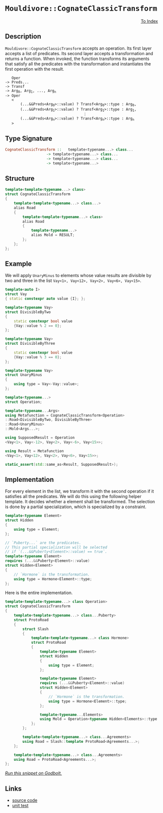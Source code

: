 <!-- Copyright 2024 Feng Mofan
SPDX-License-Identifier: Apache-2.0 -->

# `Mouldivore::CognateClassicTransform`

<p style='text-align: right;'><a href="../../../facilities/metafunctions.md#mouldivore-cognate-classic-transform">To Index</a></p>

## Description

`Mouldivore::CognateClassicTransform` accepts an operation.
Its first layer accepts a list of predicates.
Its second layer accepts a transformation and returns a function.
When invoked, the function transforms its arguments that satisfy all the predicates with the transformation and instantiates the first operation with the result.

<pre><code>   Oper
-> Preds...
-> Transf
-> Arg<sub>0</sub>, Arg<sub>1</sub>, ..., Arg<sub>n</sub>
-> Oper
   <
       (...&&Preds&lt;Arg<sub>0</sub>&gt;::value) ? Transf&lt;Arg<sub>0</sub>&gt;::type : Arg<sub>0</sub>,
       (...&&Preds&lt;Arg<sub>1</sub>&gt;::value) ? Transf&lt;Arg<sub>1</sub>&gt;::type : Arg<sub>1</sub>,
                                    &vellip;
       (...&&Preds&lt;Arg<sub>n</sub>&gt;::value) ? Transf&lt;Arg<sub>n</sub>&gt;::type : Arg<sub>n</sub>
   ></code></pre>

## Type Signature

```Haskell
CognateClassicTransform ::   template<typename...> class...
                   -> template<typename...> class...
                   -> template<typename...> class...
                   -> template<typename...>
```

## Structure

```C++
template<template<typename...> class>
struct CognateClassicTransform
{
    template<template<typename...> class...>
    alias Road
    {
        template<template<typename...> class>
        alias Road
        {
            template<typename...>
            alias Mold = RESULT;
        };
    };
};
```

## Example

We will apply `UnaryMinus` to elements whose value results are divisible by two and three in the list `Vay<1>, Vay<12>, Vay<2>, Vay<6>, Vay<15>`.

```C++
template<auto I>
struct Vay
{ static constexpr auto value {I}; };

template<typename Vay>
struct DivisibleByTwo
{
    static constexpr bool value
    {Vay::value % 2 == 0};
};

template<typename Vay>
struct DivisibleByThree
{
    static constexpr bool value
    {Vay::value % 3 == 0};
};

template<typename Vay>
struct UnaryMinus
{
    using type = Vay<-Vay::value>;
};

template<typename...>
struct Operation;

template<typename...Args>
using Metafunction = CognateClassicTransform<Operation>
::Road<DivisibleByTwo, DivisibleByThree>
::Road<UnaryMinus>
::Mold<Args...>;

using SupposedResult = Operation
<Vay<1>, Vay<-12>, Vay<2>, Vay<-6>, Vay<15>>;

using Result = Metafunction
<Vay<1>, Vay<12>, Vay<2>, Vay<6>, Vay<15>>;

static_assert(std::same_as<Result, SupposedResult>);
```

## Implementation

For every element in the list, we transform it with the second operation if it satisfies all the predicates.
We will do this using the following helper template.
It decides whether a element shall be transformed.
The selection is done by a partial specialization, which is specialized by a constraint.

```C++
template<typename Element>
struct Hidden 
{
    using type = Element;
};

// `Puberty...` are the predicates.
// This partial specialization will be selected
// if `(...&&Puberty<Element>::value) == true`.
template<typename Element>
requires (...&&Puberty<Element>::value)
struct Hidden<Element>
{
    // `Hormone` is the transformation.
    using type = Hormone<Element>::type;
};
```

Here is the entire implementation.

```C++
template<template<typename...> class Operation>
struct CognateClassicTransform
{
    template<template<typename...> class...Puberty>
    struct ProtoRoad
    {
        struct Slash
        {
            template<template<typename...> class Hormone>
            struct ProtoRoad
            {
                template<typename Element>
                struct Hidden 
                {
                    using type = Element;
                };

                template<typename Element>
                requires (...&&Puberty<Element>::value)
                struct Hidden<Element>
                {
                    // `Hormone` is the transformation.
                    using type = Hormone<Element>::type;
                };

                template<typename...Elements>
                using Mold = Operation<typename Hidden<Elements>::type...>;
            };
        };

        template<template<typename...> class...Agreements>
        using Road = Slash::template ProtoRoad<Agreements...>;
    };

    template<template<typename...> class...Agreements>
    using Road = ProtoRoad<Agreements...>;
};
```

[*Run this snippet on Godbolt.*](https://godbolt.org/#z:OYLghAFBqd5QCxAYwPYBMCmBRdBLAF1QCcAaPECAMzwBtMA7AQwFtMQByARg9KtQYEAysib0QXACx8BBAKoBnTAAUAHpwAMvAFYTStJg1DIApACYAQuYukl9ZATwDKjdAGFUtAK4sGIMwCcpK4AMngMmAByPgBGmMQSGqQADqgKhE4MHt6%2B/kGp6Y4CYRHRLHEJXEl2mA6ZQgRMxATZPn6Btpj2RQwNTQQlUbHxibaNza25HQrjA%2BFD5SNVAJS2qF7EyOwcBJgsyQa7JgDMbrv7h5gnZwCeyYysmAB0LyfYANTIBgoK7wDy92ITB6bxMGgAgjNiF4HO8PMBmLs3N90sgACpAhgKfjEFhg8EmADsVgh7zJ73OB2BV1OlMu1wIdwebBeTzenxRrOUXgqjNBpPJUJhBHeymIqCIACVUEx0Pjye8iSTwQqFULYUJvgh5aqyUqdbqFXTqQy9lSjrSmcwWa9jh8vkwfu8ABIkFgCGnYA2GsnqkViiWoaWy70%2B/UCn2640W273a2Yd7YehsQT8lWR3V%2Bl14dBYBiKiMZ8nh9NFw1edJGClMxXHAAiieTjAIJ2VZYVRLrrfxoaL0ZpseZCaTe2bafb5OImAAjl48FPfhBWeYAGyr7m8m7XEcplt2kAgABuYi8mGWvYzWedObz26bqbtF8jJYnuoA9G/FSuNK7cR6TN%2B7x4L8BAIAmBCYtibrApkbKFq%2B7wVuEwDVvctYNr%2B7oRHeo4PtgB6Mvc3bwUWnbEQSJEZv2DJWo8rI7s2Cjjq%2BSFVgAsp46Dof8gIwQINFxo82a5owOG7kx%2B4gIRzy2l6xxtqRhJdvJT5kSpEJPtRtJmvSlqCTabJ2hyjoKKy4LAFOuEEBJXqUYhlYocGXEnA2mqOkgUk6dSorilKMpyqc5mWeJy6PuppaKkp5HelpZxeTG0nxqF9qci8QWYFZNneqxjn%2BdxAZ%2BSGgUWRlIWydFUXhfib4AFR1fVDWNW%2B1UNe8aKYDMvwNc1EK1Y1/X1T1FEEmYxzhF8XhYLWbheI4tCEFuj4aRCsVMLNqDvAAkmmWYcQwgYMFuGnEu8MwwcgnwCDMmCqMkxDvGtRDvMe3gJkq22VRYkXKcqLX1e8dZ4IewF4DE9AWDcaIAO4bd1%2BKxYlQkAGpiDtEHCgDQMg2DmAQ9DqA9sS3pnY4F1oFiuy3fdMSoJ4z0nlchZKijtAHi9p6KmYACs7xmOhLnvBoam/Z9Pa9a1gPA%2BkON4wglnvHDK3xQOiNsO8LNo9CsKS9j4OQ3LGWEwpvqNKTl0Uzdd3vDTdPs4zEXM2IbMM5zPPHPz9aC8LhM/WL4J9XV7xyMwxA3Gx4QVgrg3w8rAlDurqNLZC6OwsHTRhxHTHHcb9nIahb2e3tB2LW4AC0LPO69oJVaLy3%2B612CqKwBwJor4II7RBmaxjALxHxDDRUrFwmnpQ5mcQwBZRCOXvGxmCNFQXgMHUAjcfCiKYMiJl4OikE4nipy90CIJJweTnXDr0t6/jpCY1LoPXwbnr4mf/nXGnofhwwFZpgeHG0AFNw4IJ6mXKlVaeDl3hCC8MkAomB0CSg6l4WgIoBZH37j2U4RciCHWuFwN4t9sECBLqXLgZgCGzwEMXa45C7SEKoTgkha46GUP2owvBXNq5yV%2BhAvOiCFDINQYXeeTBF7LxBBpLBDDiF4IoUQ3BpwyFyOkQotwtDsD0LYTI04zCNGsOoYozhYVuF%2BxJjvAA%2BiZeIBAIAzHQAeBQjxLESTcPwwRt9oGwLSPAtxKC3jnnkhwVYrMOBc14H4DgWhSCoE4G4aw1hTrrE2G9UaPBSAEE0EE1YABrEAXMzBPEJGYSQAAOEpXMNABHyRoFcJTjj6E4JIXgLBEhJAiVEmJHBeAKBAEkDJkSgmkDgLAGAiAQDrAIMkWa5BKBoH2HQeIkRHicFUCUlcpcVySHeMAZAF0pBPDMLweBhASA5j0PwQQIgxDsCkDIQQigVDqAGaQXQXBSBQyBMkTgPBgmcDCaQdpvBOl/FmlMkUqAqDvFWeszZ2zdnvH2XzCAHh5n0HuuYY4XBli8H6VoVYEAkBzOSAssgFAIBEpJSAYAUgzB8DoLsYgPSIAxEyaQGI4R07fN4OykONw/gxG0LUfpaS5m7j%2BAwWgNxWVYBiF4YAbgxC0B6dwXgWAWCGGAOIZ5%2BApx1EPB1VlN1aizW2Gk8IuwQlRPmjEIEocPBYFZRBPALSVWkH1cQGmSg6x7A1fNIwmTVhUAMJPJGeBMBQ17hEtJFzhCiHELcmNDy1CstefoDVKB4mWH0KDHpkBVioGSD0ZVpc7EuVMJYawZgOnuuIDmA1ebOjdEyC4Bg7hPBtD0KEeYZQKh6AKBkAQkw/BvP7T0QYPaliNqFfUWYQ69A1BXr0WY47hiVDGP0OdbyzrNBXYsSoqwFBJK2BIX5oTwmss6VCtZGytk7L2ZIA57wIC4BOei1J2L0kBtWGBWUIwIA5JAJIY4TwAjHEJJIDQkhinfg0FzFcQQQlNNIC0zFTwVxcFqQEEpGGuaSC4FzUDK4AUXs4N03pn6Bn4tGQS8ZoLplkopWipZbBOBNBYIeQkpcmDGSrFwAITwuBPCiccogtb7FvJjVc%2BN0hE1KGTc83QtKPlMC%2BSq09/zAXRM4CCyZs13gQoeriDjXGeMoT4wJoTT6UXErRZzY4ZgP24sGTRxj8QZnktQKikYbHjMOiMHxqodKUHxCZSy55PLOWuoi6HflgqHBctIKK5s4rJXSswLK%2BVirlVpLVb67YUSdXTv1cq4TqhjW7AS%2BarorLrW2puPa/LOLa0urSe6z1mBvXqqMH60AlG%2BDBoUKG8NkaEuSbjTcmTsgk1PKiYptN/ry1WCzda3N/7omFsyMW0t9ZFuVurfEMT9a1sLp6C2ttORh3BFbbu3tI60gDqyO23Id3CiZBu5Ok7M6N1Pcu59gQfQd3dtXfO2dP2Qf9He/utYGxj1YoaWe4jzzL0%2Bc49xvzZn%2BOCY0E%2Bl9om7NYpxV%2B0gP6sAJDW4h5pIBjj8cg4SAjhJCTHCg5ITZbzNOdLI30gNQzqNIAmWC9zrniDMe2Gx2FLAFCHguoeczlwZhHPwKJs5EnZBSYm3c%2BQcmZs6Cp%2B8z5XL1PnqR9puj4LIVi62RLqXz1ZfUhmFZzzNn4h2eOI57nLnHcksF57tFR5kCwPMTLgI5i5cEEsbiTZQWGWhdZdFqVUWOUxYFUKhLSXBApfjwV9LcqFW0CVQl3L3XGukEK3qg1zyjXIBNZVwQ1Xnm1fTg1x1zWEtte8Z131yFudBqYCGsNEa4yjdV%2BNiQk37la5TbrgwC3M02BW/AfNG2rqcDfHYjNFbLBVqBTWutq2D1dGnc4CArhN1XfQJDvt92ein9HW9oHe750H8XQDloYOt1P56C/i/W7QcXfB4D0oYHOHQ9GHG5Q3RHDpTgQzFgcXSXaXW3XYe3Z9RXEgfHN3Sjb9TAX9MnU9JDFpQIJ4Y4Y4LmCpPDDQDQIgwkWpCAoFUjWwcjJzZYADSQQkA5OnLgKQAIWnUDLgQkeHY4I3SArpCjPFU9Q5GgrTYQxg1Yd1dIZwSQIAA%3D)

## Links

- [source code](../../../../conceptrodon/descend/mouldivore/cognate_classic_transform.hpp)
- [unit test](../../../../tests/unit/metafunctions/mouldivore/cognate_classic_transform.test.hpp)
